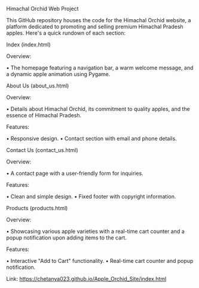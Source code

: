 Himachal Orchid Web Project

This GitHub repository houses the code for the Himachal Orchid website, a platform dedicated to promoting and selling premium Himachal Pradesh apples. 
Here's a quick rundown of each section:

Index (index.html)
   
Overview:

• The homepage featuring a navigation bar, a warm welcome message, and a dynamic apple animation using Pygame.

About Us (about_us.html)

Overview:

• Details about Himachal Orchid, its commitment to quality apples, and the essence of Himachal Pradesh.

Features:

• Responsive design.
• Contact section with email and phone details.

Contact Us (contact_us.html)
 
Overview:

• A contact page with a user-friendly form for inquiries.

Features:

• Clean and simple design.
• Fixed footer with copyright information.

Products (products.html)

Overview:

• Showcasing various apple varieties with a real-time cart counter and a popup notification upon adding items to the cart.

Features:

• Interactive "Add to Cart" functionality.
• Real-time cart counter and popup notification.

Link: https://chetanya023.github.io/Apple_Orchid_Site/index.html
